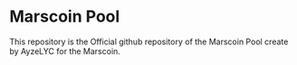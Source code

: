 # Marscoin Pool

This repository is the Official github repository of the Marscoin Pool create by AyzeLYC for the Marscoin.
